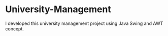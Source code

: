 # University-Management
I developed this university management project using Java Swing and AWT concept.
